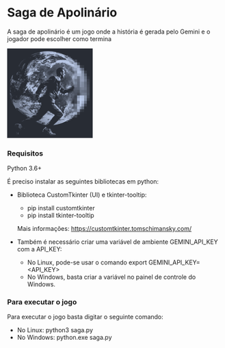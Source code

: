# Saga de Apolinário
A saga de apolinário é um jogo onde a história é gerada pelo Gemini e o jogador pode escolher como termina

<img src="app_logo.png" alt="A Saga de Apolinário" width="200"/>

### Requisitos

Python 3.6+

É preciso instalar as seguintes bibliotecas em python:
- Biblioteca CustomTkinter (UI) e tkinter-tooltip:
  - pip install customtkinter
  - pip install tkinter-tooltip
 
  Mais informações: https://customtkinter.tomschimansky.com/
  
- Também é necessário criar uma variável de ambiente GEMINI_API_KEY com a API_KEY:
  - No Linux, pode-se usar o comando export GEMINI_API_KEY=<API_KEY>
  - No Windows, basta criar a variável no painel de controle do Windows.
  
### Para executar o jogo
Para executar o jogo basta digitar o seguinte comando: 
- No Linux: python3 saga.py
- No Windows: python.exe saga.py


